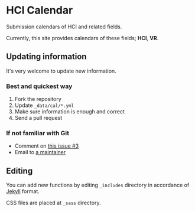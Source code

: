 # HCI Calendar

Submission calendars of HCI and related fields.

Currently, this site provides calendars of these fields; **HCI**, **VR**.

## Updating information

It's very welcome to update new information.

### Best and quickest way

1. Fork the repository
1. Update `_data/cal/*.yml`
1. Make sure information is enough and correct
1. Send a pull request

### If not familiar with Git

- Comment on [this issue #3](https://github.com/hci-calendar/hci-calendar.github.io/issues/3)
- Email to [a maintainer](http://masaogata.com/)

## Editing

You can add new functions by editing `_includes` directory in accordance of [Jekyll](https://jekyllrb.com/) format.

CSS files are placed at `_sass` directory.
